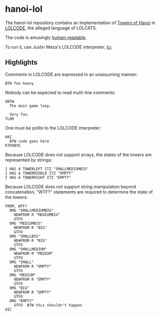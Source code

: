 # hanoi-lol
The hanoi-lol repository contains an implementation of [Towers of Hanoi][hanoi] in [LOLCODE][lolcode], the alleged language of LOLCATS.

The code is amusingly [human-readable][code].

To run it, use Justin Meza's LOLCODE interpreter, [lci][lci].

## Highlights
Comments in LOLCODE are expressed in an unassuming manner:
```lolcode
BTW Too heavy
```

Nobody can be expected to read multi-line comments:
```lolcode
OBTW
  The main game loop.

  Very fun.
TLDR
```

One must be polite to the LOLCODE interpreter:
```lolcode
HAI
  BTW code goes here
KTHXBYE
```

Because LOLCODE does not support arrays, the states of the towers are represented by strings:
```lolcode
I HAS A TOWERLEFT ITZ "SMALLMEDIUMBIG"
I HAS A TOWERMIDDLE ITZ "EMPTY"
I HAS A TOWERRIGHT ITZ "EMPTY"
```

Because LOLCODE does not support string manipulation beyond concatenation, "WTF?" statements are required to determine the state of the towers:
```lolcode
FROM, WTF?
  OMG "SMALLMEDIUMBIG"
    NEWFROM R "MEDIUMBIG"
    GTFO
  OMG "MEDIUMBIG"
    NEWFROM R "BIG"
    GTFO
  OMG "SMALLBIG"
    NEWFROM R "BIG"
    GTFO
  OMG "SMALLMEDIUM"
    NEWFROM R "MEDIUM"
    GTFO
  OMG "SMALL"
    NEWFROM R "EMPTY"
    GTFO
  OMG "MEDIUM"
    NEWFROM R "EMPTY"
    GTFO
  OMG "BIG"
    NEWFROM R "EMPTY"
    GTFO
  OMG "EMPTY"
    GTFO  BTW this shouldn't happen
OIC
```

[code]: ./lib/hanoi.lol
[hanoi]: https://en.wikipedia.org/wiki/Tower_of_Hanoi
[lolcode]: https://en.wikipedia.org/wiki/LOLCODE
[lci]: https://github.com/justinmeza/lci

